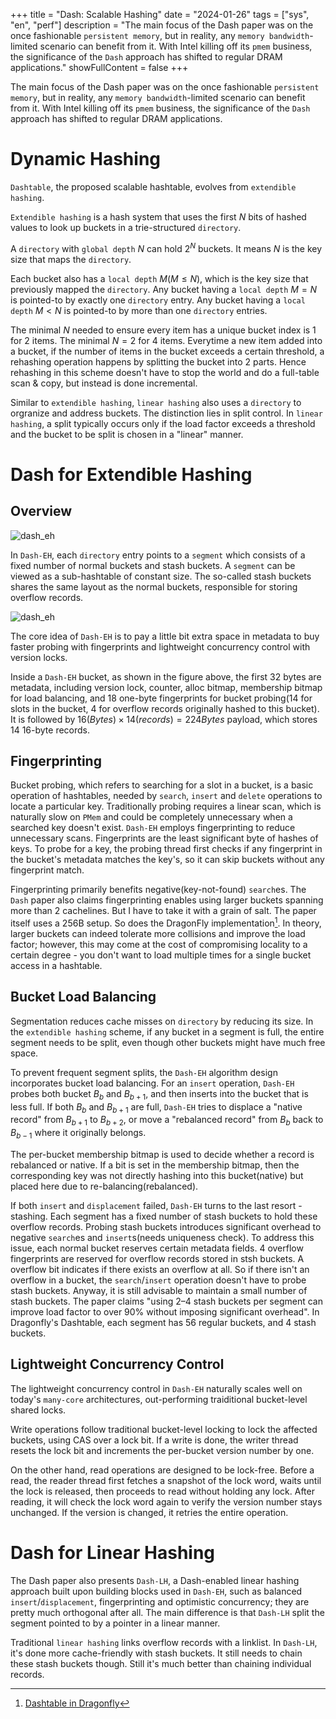 +++
title = "Dash: Scalable Hashing"
date = "2024-01-26"
tags = ["sys", "en", "perf"]
description = "The main focus of the Dash paper was on the once fashionable `persistent memory`, but in reality, any `memory bandwidth`-limited scenario can benefit from it. With Intel killing off its `pmem` business, the significance of the `Dash` approach has shifted to regular DRAM applications."
showFullContent = false
+++

The main focus of the Dash paper was on the once fashionable `persistent memory`, but in reality, any `memory bandwidth`-limited scenario can benefit from it. With Intel killing off its `pmem` business, the significance of the `Dash` approach has shifted to regular DRAM applications.

# Dynamic Hashing
`Dashtable`, the proposed scalable hashtable, evolves from `extendible hashing`. 

`Extendible hashing` is a hash system that uses the first $N$ bits of hashed values to look up buckets in a trie-structured `directory`.

A `directory` with `global depth` $N$ can hold $2^N$ buckets. It means $N$ is the key size that maps the `directory`.

Each bucket also has a `local depth` $M(M \le N)$, which is the key size that previously mapped the `directory`. Any bucket having a `local depth` $M = N$ is pointed-to by exactly one `directory` entry. Any bucket having a `local depth` $M \lt N$ is pointed-to by more than one `directory` entries. 

The minimal $N$ needed to ensure every item has a unique bucket index is 1 for 2 items. The minimal $N = 2$  for 4 items. Everytime a new  item added into a bucket, if the number of items in the bucket exceeds a certain threshold, a rehashing operation happens by splitting the bucket into 2 parts. Hence rehashing in this scheme doesn't have to stop the world and do a full-table scan & copy, but instead is done incremental.

Similar to `extendible hashing`, `linear hashing` also uses a `directory` to orgranize and address buckets. The distinction lies in split control. In `linear hashing`, a split typically occurs only if the load factor exceeds a threshold and the bucket to be split is chosen in a "linear" manner.  

# Dash for Extendible Hashing
## Overview
![dash_eh](https://cmbbq.github.io/img/dash_eh.png)

In `Dash-EH`, each `directory` entry points to a `segment` which consists of a fixed number of normal buckets and stash buckets. A `segment` can be viewed as a sub-hashtable of constant size. The so-called stash buckets shares the same layout as the normal buckets, responsible for storing overflow records. 

![dash_eh](https://cmbbq.github.io/img/dash_eh_bucket.png)

The core idea of `Dash-EH` is to pay a little bit extra space in metadata to buy faster probing with fingerprints and lightweight concurrency control with version locks.

Inside a `Dash-EH` bucket, as shown in the figure above, the first 32 bytes are metadata, including version lock, counter, alloc bitmap, membership bitmap for load balancing, and 18 one-byte fingerprints for bucket probing(14 for slots in the bucket, 4 for overflow records originally hashed to this bucket). It is followed by $16(Bytes) \times 14 (records) = 224 Bytes$ payload, which stores 14 16-byte records. 

## Fingerprinting
Bucket probing, which refers to searching for a slot in a bucket, is a basic operation of hashtables, needed by `search`, `insert` and `delete` operations to locate a particular key. Traditionally probing requires a linear scan, which is naturally slow on `PMem` and could be completely unnecessary when a searched key doesn't exist. `Dash-EH` employs fingerprinting to reduce unnecessary scans. Fingerprints are the least significant byte of hashes of keys. To probe for a key, the probing thread first checks if any fingerprint in the bucket's metadata matches the key's, so it can skip buckets without any fingerprint match.

Fingerprinting primarily benefits negative(key-not-found) `search`es. The `Dash` paper also claims fingerprinting enables using larger buckets spanning more than 2 cachelines. But I have to take it with a grain of salt. The paper itself uses a 256B setup. So does the DragonFly implementation[^1]. In theory, larger buckets can indeed tolerate more collisions and improve the load factor; however, this may come at the cost of compromising locality to a certain degree - you don't want to load multiple times for a single bucket access in a hashtable.

## Bucket Load Balancing
Segmentation reduces cache misses on `directory` by reducing its size. In the `extendible hashing` scheme, if any bucket in a segment is full, the entire segment needs to be split, even though other buckets might have much free space. 

To prevent frequent segment splits, the `Dash-EH` algorithm design incorporates bucket load balancing. For an `insert` operation, `Dash-EH` probes both bucket $B_b$ and $B_{b+1}$, and then inserts into the bucket that is less full. If both $B_b$ and $B_{b+1}$ are full, `Dash-EH` tries to displace a "native record" from $B_{b+1}$ to $B_{b+2}$, or move a "rebalanced record" from $B_b$ back to $B_{b-1}$ where it originally belongs.  

The per-bucket membership bitmap is used to decide whether a record is rebalanced or native. If a bit is set in the membership bitmap, then the corresponding key was not directly hashing into this bucket(native) but placed here due to re-balancing(rebalanced).

If both `insert` and `displacement` failed, `Dash-EH` turns to the last resort - stashing. Each segment has a fixed number of stash buckets to hold these overflow records. Probing stash buckets introduces significant overhead to negative `search`es and `insert`s(needs uniqueness check). To address this issue, each normal bucket reserves certain metadata fields. 4 overflow fingerprints are reserved for overflow records stored in stsh buckets. A overflow bit indicates if there exists an overflow at all. So if there isn't an overflow in a bucket, the `search`/`insert` operation doesn't have to probe stash buckets. Anyway, it is still advisable to maintain a small number of stash buckets. The paper claims "using 2–4 stash buckets per segment can improve load factor to over 90% without imposing significant overhead". In Dragonfly's Dashtable, each segment has 56 regular buckets, and 4 stash buckets.

## Lightweight Concurrency Control
The lightweight concurrency control in `Dash-EH` naturally scales well on today's `many-core` architectures, out-performing traiditional bucket-level shared locks. 

Write operations follow traditional bucket-level locking to lock the affected buckets, using CAS over a lock bit. If a write is done, the writer thread resets the lock bit and increments the per-bucket version number by one.

On the other hand, read operations are designed to be lock-free. Before a read, the reader thread first fetches a snapshot of the lock word, waits until the lock is released, then proceeds to read without holding any lock. After reading, it will check the lock word again to verify the version number stays unchanged. If the version is changed, it retries the entire operation.

# Dash for Linear Hashing
The Dash paper also presents `Dash-LH`, a Dash-enabled linear hashing approach built upon building blocks used in `Dash-EH`, such as balanced `insert`/`displacement`, fingerprinting and optimistic concurrency; they are pretty much orthogonal after all. The main difference is that `Dash-LH` split the segment pointed to by a pointer in a linear manner. 

Traditional `linear hashing` links overflow records with a linklist. In `Dash-LH`, it's done more cache-friendly with stash buckets. It still needs to chain these stash buckets though. Still it's much better than chaining individual records. 



[^1]: [Dashtable in Dragonfly](https://github.com/dragonflydb/dragonfly/blob/main/docs/dashtable.md)





